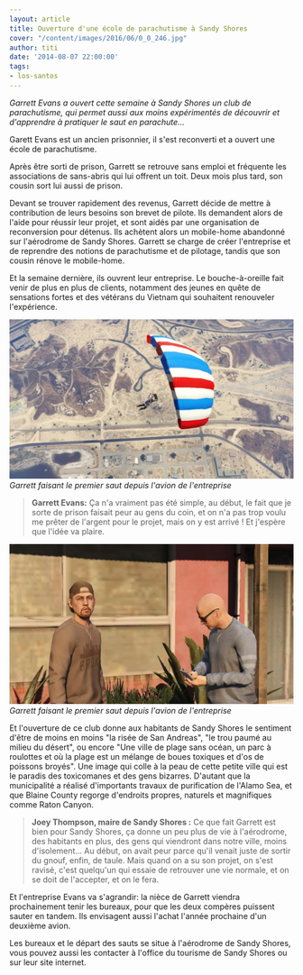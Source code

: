 ```yaml
---
layout: article
title: Ouverture d'une école de parachutisme à Sandy Shores
cover: "/content/images/2016/06/0_0_246.jpg"
author: titi
date: '2014-08-07 22:00:00'
tags:
- los-santos
---
```


_Garrett Evans a ouvert cette semaine à Sandy Shores un club de parachutisme, qui permet aussi aux moins expérimentés de découvrir et d'apprendre à pratiquer le saut en parachute..._

Garett Evans est un ancien prisonnier, il s'est reconverti et a ouvert une école de parachutisme.

Après être sorti de prison, Garrett se retrouve sans emploi et fréquente les associations de sans-abris qui lui offrent un toit. Deux mois plus tard, son cousin sort lui aussi de prison.

Devant se trouver rapidement des revenus, Garrett décide de mettre à contribution de leurs besoins son brevet de pilote. Ils demandent alors de l'aide pour réussir leur projet, et sont aidés par une organisation de reconversion pour détenus. Ils achètent alors un mobile-home abandonné sur l'aérodrome de Sandy Shores. Garrett se charge de créer l'entreprise et de reprendre des notions de parachutisme et de pilotage, tandis que son cousin rénove le mobile-home.

Et la semaine dernière, ils ouvrent leur entreprise. Le bouche-à-oreille fait venir de plus en plus de clients, notamment des jeunes en quête de sensations fortes et des vétérans du Vietnam qui souhaitent renouveler l'expérience.

![Garrett faisant le premier saut depuis l'avion de l'entreprise](/content/images/2016/06/0_0%20%281%29_17.jpg)
_Garrett faisant le premier saut depuis l'avion de l'entreprise_

> **Garrett Evans:** Ça n'a vraiment pas été simple, au début, le fait que je sorte de prison faisait peur au gens du coin, et on n'a pas trop voulu me prêter de l'argent pour le projet, mais on y est arrivé ! Et j'espère que l'idée va plaire.

![Garrett faisant le premier saut depuis l'avion de l'entreprise](/content/images/2016/06/0_0%20%282%29_14.jpg)
_Garrett faisant le premier saut depuis l'avion de l'entreprise_

Et l'ouverture de ce club donne aux habitants de Sandy Shores le sentiment d'être de moins en moins "la risée de San Andreas", "le trou paumé au milieu du désert", ou encore "Une ville de plage sans océan, un parc à roulottes et où la plage est un mélange de boues toxiques et d'os de poissons broyés". Une image qui colle à la peau de cette petite ville qui est le paradis des toxicomanes et des gens bizarres. D'autant que la municipalité a réalisé d'importants travaux de purification de l'Alamo Sea, et que Blaine County regorge d'endroits propres, naturels et magnifiques comme Raton Canyon.

> **Joey Thompson, maire de Sandy Shores :** Ce que fait Garrett est bien pour Sandy Shores, ça donne un peu plus de vie à l'aérodrome, des habitants en plus, des gens qui viendront dans notre ville, moins d'isolement... Au début, on avait peur parce qu'il venait juste de sortir du gnouf, enfin, de taule. Mais quand on a su son projet, on s'est ravisé, c'est quelqu'un qui essaie de retrouver une vie normale, et on se doit de l'accepter, et on le fera.

Et l'entreprise Evans va s'agrandir: la nièce de Garrett viendra prochainement tenir les bureaux, pour que les deux compères puissent sauter en tandem. Ils envisagent aussi l'achat l'année prochaine d'un deuxième avion.

Les bureaux et le départ des sauts se situe à l'aérodrome de Sandy Shores, vous pouvez aussi les contacter à l'office du tourisme de Sandy Shores ou sur leur site internet.